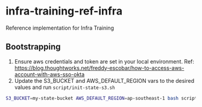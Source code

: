 # infra-training-ref-infra
Reference implementation for Infra Training

## Bootstrapping 
1. Ensure aws credentials and token are set in your local environment. 
Ref: https://blog.thoughtworks.net/freddy-escobar/how-to-access-aws-account-with-aws-sso-okta
2. Update the S3_BUCKET and AWS_DEFAULT_REGION vars to the desired values and run `script/init-state-s3.sh`
```bash
S3_BUCKET=my-state-bucket AWS_DEFAULT_REGION=ap-southeast-1 bash scripts/init-state-s3.sh
```

